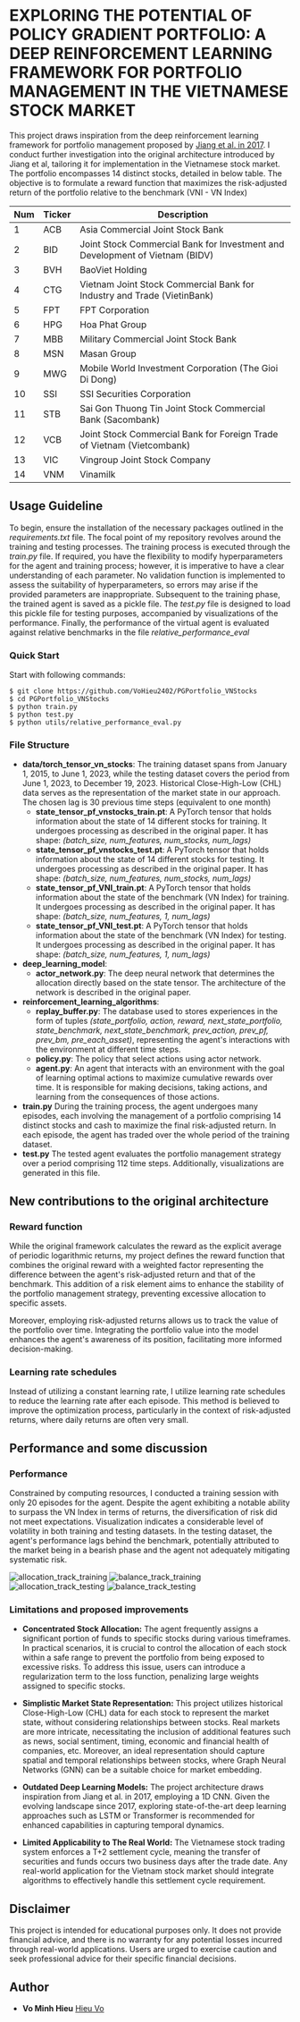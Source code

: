# EXPLORING THE POTENTIAL OF POLICY GRADIENT PORTFOLIO: A DEEP REINFORCEMENT LEARNING FRAMEWORK FOR PORTFOLIO MANAGEMENT IN THE VIETNAMESE STOCK MARKET

This project draws inspiration from the deep reinforcement learning framework for portfolio management proposed by [Jiang et al. in 2017](https://arxiv.org/abs/1706.10059). I conduct further investigation into the original architecture introduced by Jiang et al, tailoring it for implementation in the Vietnamese stock market. The portfolio encompasses 14 distinct stocks, detailed in below table. The objective is to formulate a reward function that maximizes the risk-adjusted return of the portfolio relative to the benchmark (VNI - VN Index)

| Num | Ticker | Description
| --- | --- | --- |
| 1 | ACB | Asia Commercial Joint Stock Bank
| 2 | BID | Joint Stock Commercial Bank for Investment and Development of Vietnam (BIDV)
| 3 | BVH | BaoViet Holding
| 4 | CTG | Vietnam Joint Stock Commercial Bank for Industry and Trade (VietinBank)
| 5 | FPT | FPT Corporation
| 6 | HPG | Hoa Phat Group
| 7 | MBB | Military Commercial Joint Stock Bank
| 8 | MSN | Masan Group
| 9 | MWG | Mobile World Investment Corporation (The Gioi Di Dong)
| 10 | SSI | SSI Securities Corporation
| 11 | STB | Sai Gon Thuong Tin Joint Stock Commercial Bank (Sacombank)
| 12 | VCB | Joint Stock Commercial Bank for Foreign Trade of Vietnam (Vietcombank)
| 13 | VIC | Vingroup Joint Stock Company
| 14 | VNM | Vinamilk


## Usage Guideline

To begin, ensure the installation of the necessary packages outlined in the <i>requirements.txt</i> file. The focal point of my repository revolves around the training and testing processes. The training process is executed through the <i>train.py</i> file. If required, you have the flexibility to modify hyperparameters for the agent and training process; however, it is imperative to have a clear understanding of each parameter. No validation function is implemented to assess the suitability of hyperparameters, so errors may arise if the provided parameters are inappropriate. Subsequent to the training phase, the trained agent is saved as a pickle file. The <i>test.py</i> file is designed to load this pickle file for testing purposes, accompanied by visualizations of the performance. Finally, the performance of the virtual agent is evaluated against relative benchmarks in the file <i>relative_performance_eval</i>

### Quick Start
Start with following commands:
```
$ git clone https://github.com/VoHieu2402/PGPortfolio_VNStocks
$ cd PGPortfolio_VNStocks
$ python train.py
$ python test.py
$ python utils/relative_performance_eval.py
```

### File Structure

- <b>data/torch_tensor_vn_stocks</b>: The training dataset spans from January 1, 2015, to June 1, 2023, while the testing dataset covers the period from June 1, 2023, to December 19, 2023. Historical Close-High-Low (CHL) data serves as the representation of the market state in our approach. The chosen lag is 30 previous time steps (equivalent to one month)
    - <b>state_tensor_pf_vnstocks_train.pt</b>: A PyTorch tensor that holds information about the state of 14 different stocks for training. It undergoes processing as described in the original paper. It has shape: <i>(batch_size, num_features, num_stocks, num_lags)</i>
    - <b>state_tensor_pf_vnstocks_test.pt</b>: A PyTorch tensor that holds information about the state of 14 different stocks for testing. It undergoes processing as described in the original paper. It has shape: <i>(batch_size, num_features, num_stocks, num_lags)</i>
    - <b>state_tensor_pf_VNI_train.pt</b>: A PyTorch tensor that holds information about the state of the benchmark (VN Index) for training. It undergoes processing as described in the original paper. It has shape: <i>(batch_size, num_features, 1, num_lags)</i>
    - <b>state_tensor_pf_VNI_test.pt</b>: A PyTorch tensor that holds information about the state of the benchmark (VN Index) for testing. It undergoes processing as described in the original paper. It has shape: <i>(batch_size, num_features, 1, num_lags)</i>
- <b>deep_learning_model</b>:
    - <b>actor_network.py</b>: The deep neural network that determines the allocation directly based on the state tensor. The architecture of the network is described in the original paper.
- <b>reinforcement_learning_algorithms</b>:
    - <b>replay_buffer.py</b>: The database used to stores experiences in the form of tuples <i>(state_portfolio, action, reward, next_state_portfolio, state_benchmark, next_state_benchmark, prev_action, prev_pf, prev_bm, pre_each_asset)</i>, representing the agent's interactions with the environment at different time steps.
    - <b>policy.py</b>: The policy that select actions using actor network.
    - <b>agent.py</b>: An agent that interacts with an environment with the goal of learning optimal actions to maximize cumulative rewards over time. It is responsible for making decisions, taking actions, and learning from the consequences of those actions.
- <b>train.py</b> During the training process, the agent undergoes many episodes, each involving the management of a portfolio comprising 14 distinct stocks and cash to maximize the final risk-adjusted return. In each episode, the agent has traded over the whole period of the training dataset.
- <b>test.py</b> The tested agent evaluates the portfolio management strategy over a period comprising 112 time steps. Additionally, visualizations are generated in this file.


## New contributions to the original architecture

### Reward function

While the original framework calculates the reward as the explicit average of periodic logarithmic returns, my project defines the reward function that combines the original reward with a weighted factor representing the difference between the agent's risk-adjusted return and that of the benchmark. This addition of a risk element aims to enhance the stability of the portfolio management strategy, preventing excessive allocation to specific assets.

Moreover, employing risk-adjusted returns allows us to track the value of the portfolio over time. Integrating the portfolio value into the model enhances the agent's awareness of its position, facilitating more informed decision-making.

### Learning rate schedules

Instead of utilizing a constant learning rate, I utilize learning rate schedules to reduce the learning rate after each episode. This method is believed to improve the optimization process, particularly in the context of risk-adjusted returns, where daily returns are often very small.

## Performance and some discussion

### Performance
Constrained by computing resources, I conducted a training session with only 20 episodes for the agent. Despite the agent exhibiting a notable ability to surpass the VN Index in terms of returns, the diversification of risk did not meet expectations. Visualization indicates a considerable level of volatility in both training and testing datasets. In the testing dataset, the agent's performance lags behind the benchmark, potentially attributed to the market being in a bearish phase and the agent not adequately mitigating systematic risk.

![allocation_track_training](./img/allocation_track_training.png)
![balance_track_training](./img/balance_track_training.png)
![allocation_track_testing](./img/allocation_track_testing.png)
![balance_track_testing](./img/balance_track_testing.png)


### Limitations and proposed improvements

- <b>Concentrated Stock Allocation:</b> The agent frequently assigns a significant portion of funds to specific stocks during various timeframes. In practical scenarios, it is crucial to control the allocation of each stock within a safe range to prevent the portfolio from being exposed to excessive risks. To address this issue, users can introduce a regularization term to the loss function, penalizing large weights assigned to specific stocks.

- <b>Simplistic Market State Representation:</b> This project utilizes historical Close-High-Low (CHL) data for each stock to represent the market state, without considering relationships between stocks. Real markets are more intricate, necessitating the inclusion of additional features such as news, social sentiment, timing, economic and financial health of companies, etc. Moreover, an ideal representation should capture spatial and temporal relationships between stocks, where Graph Neural Networks (GNN) can be a suitable choice for market embedding.

- <b>Outdated Deep Learning Models:</b> The project architecture draws inspiration from Jiang et al. in 2017, employing a 1D CNN. Given the evolving landscape since 2017, exploring state-of-the-art deep learning approaches such as LSTM or Transformer is recommended for enhanced capabilities in capturing temporal dynamics.

- <b>Limited Applicability to The Real World:</b> The Vietnamese stock trading system enforces a T+2 settlement cycle, meaning the transfer of securities and funds occurs two business days after the trade date. Any real-world application for the Vietnam stock market should integrate algorithms to effectively handle this settlement cycle requirement.

## Disclaimer

This project is intended for educational purposes only. It does not provide financial advice, and there is no warranty for any potential losses incurred through real-world applications. Users are urged to exercise caution and seek professional advice for their specific financial decisions.

## Author

* **Vo Minh Hieu** [Hieu Vo](https://www.linkedin.com/in/hieu-vo-897a12158/)






